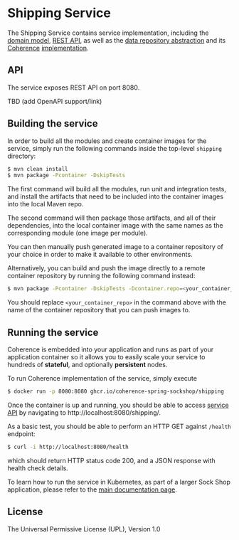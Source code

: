 # Shipping Service

The Shipping Service contains service implementation, including the
[domain model](src/main/java/com/oracle/coherence/examples/sockshop/spring/shipping/Shipment.java),
[REST API](src/main/java/com/oracle/coherence/examples/sockshop/spring/shipping/ShippingResource.java), as well as the
[data repository abstraction](src/main/java/com/oracle/coherence/examples/sockshop/spring/shipping/ShipmentRepository.java)
and its [Coherence](https://coherence.java.net/) [implementation](src/main/java/com/oracle/coherence/examples/sockshop/spring/shipping/CoherenceShipmentRepository.java).

## API

The service exposes REST API on port 8080. 

TBD (add OpenAPI support/link)

## Building the service

In order to build all the modules and create container images for the service, simply run the 
following commands inside the top-level `shipping` directory:

```bash
$ mvn clean install
$ mvn package -Pcontainer -DskipTests
```

The first command will build all the modules, run unit and integration tests, and install the
artifacts that need to be included into the container images into the local Maven repo.

The second command will then package those artifacts, and all of their dependencies, into
the local container image with the same names as the corresponding module (one image per module).

You can then manually push generated image to a container repository of your choice in order
to make it available to other environments.

Alternatively, you can build and push the image directly to a remote container repository by
running the following command instead:

```bash
$ mvn package -Pcontainer -DskipTests -Dcontainer.repo=<your_container_repo> -Djib.goal=build
```

You should replace `<your_container_repo>` in the command above with the name of the 
container repository that you can push images to.

## Running the service

Coherence is embedded into your application and runs as part
of your application container so it allows you to easily scale your service to hundreds of **stateful**,
and optionally **persistent** nodes.

To run Coherence implementation of the service, simply execute

```bash
$ docker run -p 8080:8080 ghcr.io/coherence-spring-sockshop/shipping
```

Once the container is up and running, you should be able to access [service API](./README.md#api)
by navigating to http://localhost:8080/shipping/.

As a basic test, you should be able to perform an HTTP GET against `/health` endpoint:

```bash
$ curl -i http://localhost:8080/health
```
which should return HTTP status code 200, and a JSON response with health check details.

To learn how to run the service in Kubernetes, as part of a larger Sock Shop application,
please refer to the [main documentation page](../README.md).

## License

The Universal Permissive License (UPL), Version 1.0
